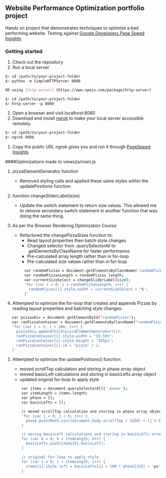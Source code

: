 ## Website Performance Optimization portfolio project

Hands on project that demonstrates techniques to optimize a bad performing website.
Testing against [Google Developers Page Speed Insights](https://developers.google.com/speed/pagespeed/insights/)

### Getting started

1. Check out the repository
1. Run a local server

  ```bash
  $> cd /path/to/your-project-folder
  $> python -m SimpleHTTPServer 8080

  OR using [http-server] (https://www.npmjs.com/package/http-server)

  $> cd /path/to/your-project-folder
  $> http-server -p 8080
  ```

1. Open a browser and visit localhost:8080
1. Download and install [ngrok](https://ngrok.com/) to make your local server accessible remotely.

  ``` bash
  $> cd /path/to/your-project-folder
  $> ngrok 8080
  ```

1. Copy the public URL ngrok gives you and run it through [PageSpeed Insights](https://developers.google.com/speed/pagespeed/insights/)

####Optimizations made to views/js/main.js

1. pizzaElementGenerator function
    * Removed styling calls and applied these same styles within the updatePositions function

1. function changeSliderLabel(size)
    * Update the switch statement to return size values. This allowed me to remove secondary switch statement in another function that was doing the same thing.

1. As per the Browser Rendering Optimization Course
    * Refactored the changePizzaSizes function to:
       * Read layout properties then batch style changes
       * Changed selector from .querySelectorAll to .getElementsByClassName for faster performance
       * Pre-calculated array length rather than in for-loop
       * Pre-calculated size values rather than in for-loop
       ``` bash
         var randomPizzas = document.getElementsByClassName('randomPizzaContainer');
         var randomPizzasLength = randomPizzas.length;
         var currentSizeSelect = changeSliderLabel(size);
         'for (var i = 0; i < randomPizzasLength; i++) {
           randomPizzas[i].style.width = currentSizeSelect + '%';
         }'
       ```

 1. Attempted to optimize the for-loop that creates and appends Pizzas by reading layout properties and batching style changes:

 ``` bash
    var pizzasDiv = document.getElementById("randomPizzas");
    var ranPizzaContainer = document.getElementsByClassName("randomPizzaContainer");
    'for (var i = 2; i < 100; i++) {
      pizzasDiv.appendChild(pizzaElementGenerator(i));
      ranPizzaContainer[i].style.width = "33.33%";
      ranPizzaContainer[i].style.height = "325px";
      ranPizzaContainer[i].id = "pizza" + i;
    }'
```

1. Attempted to optimize the updatePositions() function:
    * moved scrollTop calculation and storing in phase array object
    * moved basicLeft calculations and storing in basicLefts array object
    * updated original for-loop to apply style

    ``` bash
        var items = document.querySelectorAll('.mover');
        var itemLength = items.length;
        var phase = [];
        var basicLefts = [];

        // moved scrollTop calculation and storing in phase array object
        'for (var j = 0; j < 5; j++) {
          phase.push(Math.sin((document.body.scrollTop / 1250) + (j % 5)));
        }

        // moving basicLeft calculations and storing in basicLefts array object
        for (var k = 0; k < itemLength; k++) {
          basicLefts.push(items[k].basicLeft);
        }

        // original for-loop to apply style
        for (var i = 0; i < itemLength; i++) {
          items[i].style.left = basicLefts[i] + 100 * phase[i%5] + 'px';
        }'
    ```
